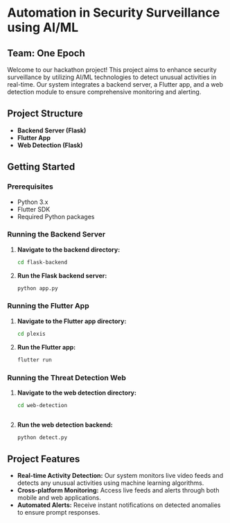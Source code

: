 # Automation in Security Surveillance using AI/ML

## Team: One Epoch

Welcome to our hackathon project! This project aims to enhance security surveillance by utilizing AI/ML technologies to detect unusual activities in real-time. Our system integrates a backend server, a Flutter app, and a web detection module to ensure comprehensive monitoring and alerting.

## Project Structure

- **Backend Server (Flask)**
- **Flutter App**
- **Web Detection (Flask)**

## Getting Started

### Prerequisites

- Python 3.x
- Flutter SDK
- Required Python packages 

### Running the Backend Server

1. **Navigate to the backend directory:**
    ```bash
    cd flask-backend
    ```
2. **Run the Flask backend server:**
    ```bash
    python app.py
    ```

### Running the Flutter App

1. **Navigate to the Flutter app directory:**
    ```bash
    cd plexis
    ```
2. **Run the Flutter app:**
    ```bash
    flutter run
    ```

### Running the Threat Detection Web

1. **Navigate to the web detection directory:**
    ```bash
    cd web-detection
    ```
    ```
2. **Run the web detection backend:**
    ```bash
    python detect.py
    ```

## Project Features

- **Real-time Activity Detection:** Our system monitors live video feeds and detects any unusual activities using machine learning algorithms.
- **Cross-platform Monitoring:** Access live feeds and alerts through both mobile and web applications.
- **Automated Alerts:** Receive instant notifications on detected anomalies to ensure prompt responses.

